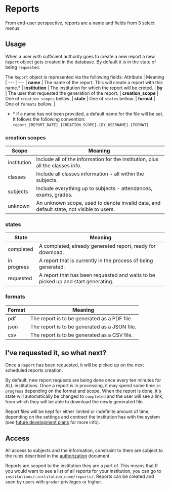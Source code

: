 # Reports

From end-user perspective, reports are a name and fields from 3 select menus.

## Usage
When a user with sufficient authority goes to create a new report a new `Report` object gets created in the database. By default it is in the state of being `requested`.

The `Report` object is represented via the following fields:
Attribute | Meaning |
--- | --- |
**name** | The name of the report. This will create a report with this name.* |
**institution** | The institution for which the report will be creted. |
**by** | The user that requested the generation of the report. |
**creation_scope** | One of `creation scopes` bellow. |
**state** | One of `states` bellow. |
**format** | One of `formats` bellow. |

* \* if a name has not been provided, a default name for the file will be set. It follows the following convention: `report_[REPORT_DATE]_[CREATION_SCOPE]-[BY_USERNAME].[FORMAT]`

### creation scopes
Scope | Meaning
| --- | --- |
institution | Include all of the information for the institution, plus all the classes info. |
classes | Include all classes information + all within the subjects. |
subjects | Include everything up to subjects - attendances, exams, grades. |
unknown | An unknown scope, used to denote invalid data, and default state, not visible to users. |

### states
State | Meaning
| --- | --- |
completed | A completed, already generated report, ready for download. |
in progress | A report that is currently in the process of being generated. |
requested | A report that has been requested and waits to be picked up and start generating. |

### formats
Format | Meaning
| --- | --- |
pdf | The report is to be generated as a PDF file. |
json | The report is to be generated as a JSON file. |
csv | The report is to be generated as a CSV file. |

## I've requested it, so what next?
Once a `Report` has been requested, it will be picked up on the next scheduled reports creation.

By default, new report requests are being done once every ten minutes for ALL institutions.
Once a report is in processing, it may spend some time `in progress` depending on the format and scope.
When the report is done, it's state will automatically be changed to `completed` and the user will see a link, from which they will be able to download the newly generated file.

Report files will be kept for either limited or indefinite amount of time, depending on the settings and contract the institution has with the system (see [future development plans](./future_development.md) for more info).

## Access
All access to subjects and the information, constraint to them are subject to the rules described in the [authorization](./users/authorization.md) document.

Reports are scoped to the institution they are a part of. This means that If you would want to see a list of all reports for your institution, you can go to `institutions/:institution_name/reports/`.
Reports can be created and seen by users with `grader` privileges or higher.
